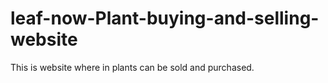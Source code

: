 # leaf-now-Plant-buying-and-selling-website
This is website where in plants can be sold and purchased.
